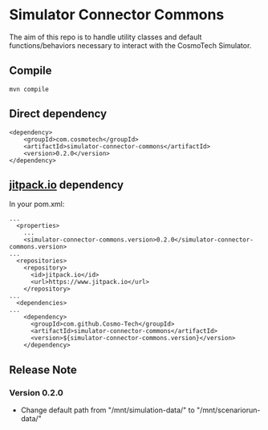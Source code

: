 # Simulator Connector Commons

The aim of this repo is to handle utility classes and default functions/behaviors necessary to interact with the CosmoTech Simulator.

## Compile
``` shell
mvn compile
```

## Direct dependency
```
<dependency>
    <groupId>com.cosmotech</groupId>
    <artifactId>simulator-connector-commons</artifactId>
    <version>0.2.0</version>
</dependency>
```

## [jitpack.io](https://jitpack.io/) dependency
In your pom.xml:
```
...
  <properties>
    ...
    <simulator-connector-commons.version>0.2.0</simulator-connector-commons.version>
...
  <repositories>
    <repository>
      <id>jitpack.io</id>
      <url>https://www.jitpack.io</url>
    </repository>
...
  <dependencies>
...
    <dependency>
      <groupId>com.github.Cosmo-Tech</groupId>
      <artifactId>simulator-connector-commons</artifactId>
      <version>${simulator-connector-commons.version}</version>
    </dependency>
```


## Release Note
### Version 0.2.0
* Change default path from "/mnt/simulation-data/" to "/mnt/scenariorun-data/"
